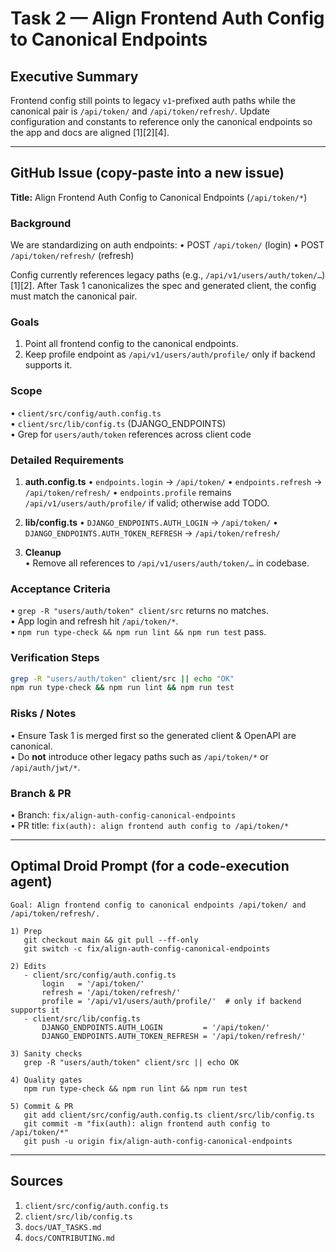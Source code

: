 # Task 2 — Align Frontend Auth Config to Canonical Endpoints

## Executive Summary
Frontend config still points to legacy `v1`-prefixed auth paths while the canonical pair is `/api/token/` and `/api/token/refresh/`. Update configuration and constants to reference only the canonical endpoints so the app and docs are aligned [1][2][4].

---

## GitHub Issue (copy-paste into a new issue)

**Title:** Align Frontend Auth Config to Canonical Endpoints (`/api/token/*`)

### Background
We are standardizing on auth endpoints:
• POST `/api/token/` (login)
• POST `/api/token/refresh/` (refresh)

Config currently references legacy paths (e.g., `/api/v1/users/auth/token/…`) [1][2]. After Task 1 canonicalizes the spec and generated client, the config must match the canonical pair.

### Goals
1. Point all frontend config to the canonical endpoints.  
2. Keep profile endpoint as `/api/v1/users/auth/profile/` only if backend supports it.

### Scope
• `client/src/config/auth.config.ts`  
• `client/src/lib/config.ts` (DJANGO_ENDPOINTS)  
• Grep for `users/auth/token` references across client code

### Detailed Requirements
1. **auth.config.ts**
   • `endpoints.login` → `/api/token/`
   • `endpoints.refresh` → `/api/token/refresh/`
   • `endpoints.profile` remains `/api/v1/users/auth/profile/` if valid; otherwise add TODO.

2. **lib/config.ts**
   • `DJANGO_ENDPOINTS.AUTH_LOGIN` → `/api/token/`
   • `DJANGO_ENDPOINTS.AUTH_TOKEN_REFRESH` → `/api/token/refresh/`

3. **Cleanup**  
   • Remove all references to `/api/v1/users/auth/token/…` in codebase.

### Acceptance Criteria
• `grep -R "users/auth/token" client/src` returns no matches.  
• App login and refresh hit `/api/token/*`.  
• `npm run type-check && npm run lint && npm run test` pass.

### Verification Steps
```bash
grep -R "users/auth/token" client/src || echo "OK"
npm run type-check && npm run lint && npm run test
```

### Risks / Notes
• Ensure Task 1 is merged first so the generated client & OpenAPI are canonical.  
• Do **not** introduce other legacy paths such as `/api/token/*` or `/api/auth/jwt/*`.

### Branch & PR
• Branch: `fix/align-auth-config-canonical-endpoints`  
• PR title: `fix(auth): align frontend auth config to /api/token/*`

---

## Optimal Droid Prompt (for a code-execution agent)

```
Goal: Align frontend config to canonical endpoints /api/token/ and /api/token/refresh/.

1) Prep
   git checkout main && git pull --ff-only
   git switch -c fix/align-auth-config-canonical-endpoints

2) Edits
   - client/src/config/auth.config.ts
       login   = '/api/token/'
       refresh = '/api/token/refresh/'
       profile = '/api/v1/users/auth/profile/'  # only if backend supports it
   - client/src/lib/config.ts
       DJANGO_ENDPOINTS.AUTH_LOGIN         = '/api/token/'
       DJANGO_ENDPOINTS.AUTH_TOKEN_REFRESH = '/api/token/refresh/'

3) Sanity checks
   grep -R "users/auth/token" client/src || echo OK

4) Quality gates
   npm run type-check && npm run lint && npm run test

5) Commit & PR
   git add client/src/config/auth.config.ts client/src/lib/config.ts
   git commit -m "fix(auth): align frontend auth config to /api/token/*"
   git push -u origin fix/align-auth-config-canonical-endpoints
```

---

## Sources
1. `client/src/config/auth.config.ts`  
2. `client/src/lib/config.ts`  
3. `docs/UAT_TASKS.md`  
4. `docs/CONTRIBUTING.md`
